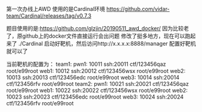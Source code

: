 第一次办线上AWD
使用的是Cardinal环境
https://github.com/vidar-team/Cardinal/releases/tag/v0.7.3

题目使用的是:https://github.com/glzjin/20190511_awd_docker/
因为比较老了，原github上的docker文件直接运行会出问题
修改了挺多地方，现在可以跑起来了
./Cardinal
启动好靶机，然后访问http://x.x.x.x:8888/manager
配置好靶机就可以了


当前靶机的配置为：
team1:
pwn1: 10011  ssh:20011 ctf/123456qaz   root/e99root
web1: 10012  ssh:20012 ctf/123456wsx   root/e99root
web2: 10013  ssh:20013 ctf/123456edc   root/e99root
web3: 10014  ssh:20014 ctf/123456rfv   root/e99root
team2:
pwn1: 10021  ssh:20021 ctf/123456qaz   root/e99root
web1: 10022  ssh:20022 ctf/123456wsx   root/e99root
web2: 10023  ssh:20023 ctf/123456edc   root/e99root
web3: 10024  ssh:20024 ctf/123456rfv   root/e99root
